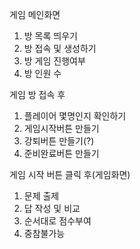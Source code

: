 게임 메인화면
1. 방 목록 띄우기
2. 방 접속 및 생성하기
3. 방 게임 진행여부
4. 방 인원 수

게임 방 접속 후
1. 플레이어 몇명인지 확인하기
2. 게임시작버튼 만들기
3. 강퇴버튼 만들기(?)
4. 준비완료버튼 만들기

게임 시작 버튼 클릭 후(게임화면)
1. 문제 출제
2. 답 작성 및 비교
3. 순서대로 점수부여
4. 중참불가능